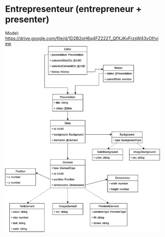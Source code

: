 # Entrepresenteur (entrepreneur + presenter)
Model: https://drive.google.com/file/d/1D2B2oH6q4FZ222T_QfXJKvFrzsW43vOf/view
![Model](.github/Model.jpg?raw=True "Model")
